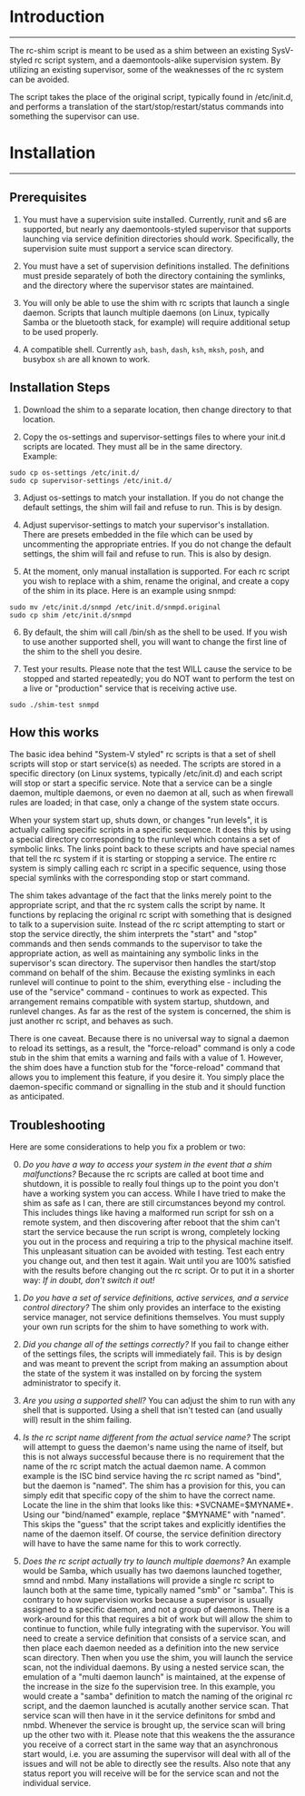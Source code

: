 # Introduction #

---

The rc-shim script is meant to be used as a shim between an existing 
SysV-styled rc script system, and a daemontools-alike supervision 
system.  By utilizing an existing supervisor, some of the weaknesses of 
the rc system can be avoided.

The script takes the place of the original script, typically found in 
/etc/init.d, and performs a translation of the start/stop/restart/status 
commands into something the supervisor can use.



# Installation #

---

## Prerequisites #

1. You must have a supervision suite installed.  Currently, runit and s6 
are supported, but nearly any daemontools-styled supervisor that 
supports launching via service definition directories should 
work.  Specifically, the supervision suite must support a service scan 
directory.

2. You must have a set of supervision definitions installed.  The 
definitions must preside separately of both the directory containing the 
symlinks, and the directory where the supervisor states are maintained.

3. You will only be able to use the shim with rc scripts that launch a 
single daemon.  Scripts that launch multiple daemons (on Linux, 
typically Samba or the bluetooth stack, for example) will require 
additional setup to be used properly.

4. A compatible shell.  Currently `ash`, `bash`, `dash`, `ksh`, `mksh`, 
`posh`, and busybox `sh` are all known to work.

## Installation Steps #

 1. Download the shim to a separate location, then change directory to
that location.

 2. Copy the os-settings and supervisor-settings files to where your 
init.d scripts are located.  They must all be in the same directory.  
Example:

```
sudo cp os-settings /etc/init.d/
sudo cp supervisor-settings /etc/init.d/
```

 3. Adjust os-settings to match your installation.  If you do not change 
the default settings, the shim will fail and refuse to run.  This is by 
design.

 4. Adjust supervisor-settings to match your supervisor's installation.  
There are presets embedded in the file which can be used by uncommenting 
the appropriate entries.  If you do not change the default settings, the 
shim will fail and refuse to run.  This is also by design.

 5. At the moment, only manual installation is supported.  For each rc 
script you wish to replace with a shim, rename the original, and create 
a copy of the shim in its place.  Here is an example using snmpd:

```
sudo mv /etc/init.d/snmpd /etc/init.d/snmpd.original
sudo cp shim /etc/init.d/snmpd
```

 6. By default, the shim will call /bin/sh as the shell to be used.  If 
you wish to use another supported shell, you will want to change the 
first line of the shim to the shell you desire.

 7. Test your results.  Please note that the test WILL cause the service 
to be stopped and started repeatedly; you do NOT want to perform the 
test on a live or "production" service that is receiving active use.

```
sudo ./shim-test snmpd
```


## How this works #

The basic idea behind "System-V styled" rc scripts is that a set of 
shell scripts will stop or start service(s) as needed.  The scripts are 
stored in a specific directory (on Linux systems, typically /etc/init.d) 
and each script will stop or start a specific service.  Note that a 
service can be a single daemon, multiple daemons, or even no daemon at 
all, such as when firewall rules are loaded; in that case, only a change 
of the system state occurs.

When your system start up, shuts down, or changes "run levels", it is 
actually calling specific scripts in a specific sequence.  It does this 
by using a special directory corresponding to the runlevel which 
contains a set of symbolic links.  The links point back to these scripts 
and have special names that tell the rc system if it is starting or 
stopping a service.  The entire rc system is simply calling each rc 
script in a specific sequence, using those special symlinks with the 
corresponding stop or start command.

The shim takes advantage of the fact that the links merely point to the 
appropriate script, and that the rc system calls the script by name.  It 
functions by replacing the original rc script with something that is 
designed to talk to a supervision suite.  Instead of the rc script 
attempting to start or stop the service directly, the shim interprets 
the "start" and "stop" commands and then sends commands to the 
supervisor to take the appropriate action, as well as maintaining any 
symbolic links in the supervisor's scan directory.  The supervisor then 
handles the start/stop command on behalf of the shim.  Because the 
existing symlinks in each runlevel will continue to point to the shim, 
everything else - including the use of the "service" command - continues 
to work as expected.  This arrangement remains compatible with system 
startup, shutdown, and runlevel changes.  As far as the rest of the 
system is concerned, the shim is just another rc script, and behaves as 
such.

There is one caveat.  Because there is no universal way to signal a 
daemon to reload its settings, as a result, the "force-reload" command 
is only a code stub in the shim that emits a warning and fails with a 
value of 1.  However, the shim does have a function stub for the 
"force-reload" command that allows you to implement this feature, if you 
desire it.  You simply place the daemon-specific command or signalling 
in the stub and it should function as anticipated.


## Troubleshooting #

Here are some considerations to help you fix a problem or two:

0. *Do you have a way to access your system in the event that a shim 
malfunctions?* Because the rc scripts are called at boot time and 
shutdown, it is possible to really foul things up to the point you don't 
have a working system you can access.  While I have tried to make the 
shim as safe as I can, there are still circumstances beyond my control. 
This includes things like having a malformed run script for ssh on a 
remote system, and then discovering after reboot that the shim can't 
start the service because the run script is wrong, completely locking 
you out in the process and requiring a trip to the physical machine 
itself.  This unpleasant situation can be avoided with testing. Test 
each entry you change out, and then test it again.  Wait until you are 
100% satisfied with the results before changing out the rc script.  Or 
to put it in a shorter way: *If in doubt, don't switch it out!*

1. *Do you have a set of service definitions, active services, and a 
service control directory?* The shim only provides an interface to the 
existing service manager, not service definitions themselves.  You must 
supply your own run scripts for the shim to have something to work with.

2. *Did you change all of the settings correctly?*  If you fail to change 
either of the settings files, the scripts will immediately fail.  This 
is by design and was meant to prevent the script from making an 
assumption about the state of the system it was installed on by forcing 
the system administrator to specify it.

3. *Are you using a supported shell?* You can adjust the shim to run 
with any shell that is supported.  Using a shell that isn't tested can 
(and usually will) result in the shim failing.

4. *Is the rc script name different from the actual service name?* The 
script will attempt to guess the daemon's name using the name of itself, 
but this is not always successful because there is no requirement that 
the name of the rc script match the actual daemon name.  A common 
example is the ISC bind service having the rc script named as "bind", 
but the daemon is "named".  The shim has a provision for this, you can 
simply edit that specific copy of the shim to have the correct name. 
Locate the line in the shim that looks like this: *SVCNAME=$MYNAME*.  
Using our "bind/named" example, replace "$MYNAME" with "named".  This 
skips the "guess" that the script takes and explicitly identifies the 
name of the daemon itself.  Of course, the service definition directory 
will have to have the same name for this to work correctly.

5. *Does the rc script actually try to launch multiple daemons?* An 
example would be Samba, which usually has two daemons launched together, 
smnd and nmbd.  Many installations will provide a single rc script to 
launch both at the same time, typically named "smb" or "samba".  This is 
contrary to how supervision works because a supervisor is usually 
assigned to a specific daemon, and not a group of daemons.  There is a 
work-around for this that requires a bit of work but will allow the shim 
to continue to function, while fully integrating with the supervisor. 
You will need to create a service definition that consists of a service 
scan, and then place each daemon needed as a definition into the new 
service scan directory.  Then when you use the shim, you will launch the 
service scan, not the individual daemons.  By using a nested service 
scan, the emulation of a "multi daemon launch" is maintained, at the 
expense of the increase in the size fo the supervision tree.  In this 
example, you would create a "samba" definition to match the naming of 
the original rc script, and the daemon launched is acutally another 
service scan.  That service scan will then have in it the service 
definitons for smbd and nmbd.  Whenever the service is brought up, the 
service scan will bring up the other two with it.  Please note that this 
weakens the the assurance you receive of a correct start in the same way 
that an asynchronous start would, i.e. you are assuming the supervisor 
will deal with all of the issues and will not be able to directly see 
the results. Also note that any status report you will receive will be 
for the service scan and not the individual service.
